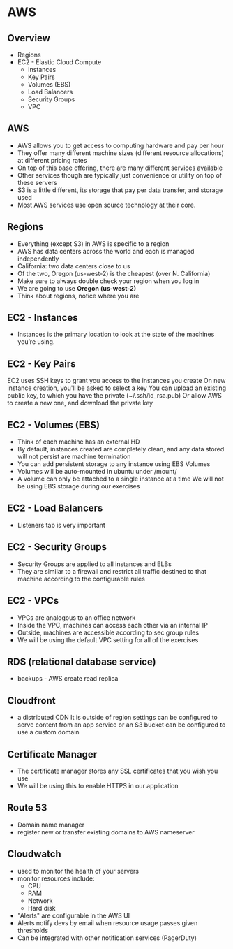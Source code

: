 # AWS

## Overview
- Regions
- EC2 - Elastic Cloud Compute
  - Instances
  - Key Pairs
  - Volumes (EBS)
  - Load Balancers
  - Security Groups
  - VPC

## AWS
- AWS allows you to get access to computing hardware and pay per hour
- They offer many different machine sizes (different resource allocations) at different pricing rates
- On top of this base offering, there are many different services available
- Other services though are typically just convenience or utility on top of these servers
- S3 is a little different, its storage that pay per data transfer, and storage used
- Most AWS services use open source technology at their core.

## Regions
- Everything (except S3) in AWS is specific to a region
- AWS has data centers across the world and each is managed independently
- California: two data centers close to us
- Of the two, Oregon (us-west-2) is the cheapest (over N. California)
- Make sure to always double check your region when you log in
- We are going to use **Oregon (us-west-2)**
- Think about regions, notice where you are

## EC2 - Instances
- Instances is the primary location to look at the state of the machines you’re using.

## EC2 - Key Pairs
EC2 uses SSH keys to grant you access to the instances you create
On new instance creation, you'll be asked to select a key
You can upload an existing public key, to which you have the private (~/.ssh/id_rsa.pub)
Or allow AWS to create a new one, and download the private key

## EC2 - Volumes (EBS)
- Think of each machine has an external HD
- By default, instances created are completely clean, and any data stored will not persist are machine termination
- You can add persistent storage to any instance using EBS Volumes
- Volumes will be auto-mounted in ubuntu under /mount/
- A volume can only be attached to a single instance at a time
We will not be using EBS storage during our exercises

## EC2 - Load Balancers
- Listeners tab is very important

## EC2 - Security Groups
- Security Groups are applied to all instances and ELBs
- They are similar to a firewall and restrict all traffic destined to that machine according to the configurable rules

## EC2 - VPCs
- VPCs are analogous to an office network
- Inside the VPC, machines can access each other via an internal IP
- Outside, machines are accessible according to sec group rules
- We will be using the default VPC setting for all of the exercises

## RDS (relational database service)
- backups - AWS create read replica

## Cloudfront
- a distributed CDN
It is outside of region settings
can be configured to serve content from an app service or an S3 bucket
can be configured to use a custom domain

## Certificate Manager
- The certificate manager stores any SSL certificates that you wish you use
- We will be using this to enable HTTPS in our application

## Route 53
- Domain name manager
- register new or transfer existing domains to AWS nameserver

## Cloudwatch
- used to monitor the health of your servers
- monitor resources include:
  - CPU
  - RAM
  - Network
  - Hard disk
- "Alerts" are configurable in the AWS UI
- Alerts notify devs by email when resource usage passes given thresholds
- Can be integrated with other notification services (PagerDuty)
